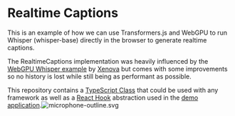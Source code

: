 # Realtime Captions

This is an example of how we can use Transformers.js and WebGPU to run Whisper (whisper-base) directly in the browser to generate realtime captions.  

The RealtimeCaptions implementation was heavily influenced by the [WebGPU Whisper example](https://github.com/xenova/transformers.js/tree/v3/examples/webgpu-whisper) by [Xenova](https://github.com/xenova/) but comes with some improvements so no history is lost while still being as performant as possible.

This repository contains a [TypeScript Class](https://github.com/nico-martin/realtime-captions/blob/main/src/RealtimeCaptions.ts) that could be used with any framework as well as a [React Hook](https://github.com/nico-martin/realtime-captions/blob/main/app/useRealtimeCaptions.ts) abstraction used in the [demo application](https://github.com/nico-martin/realtime-captions/tree/main/app).![microphone-outline.svg](..%2F..%2F..%2FDownloads%2Fmicrophone-outline.svg)